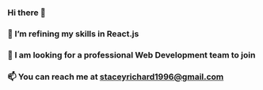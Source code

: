 ### Hi there 👋

### 🌱 I’m refining my skills in React.js

### 👯 I am looking for a professional Web Development team to join

### 📫 You can reach me at staceyrichard1996@gmail.com

<!--
**DevelopingWriter96/DevelopingWriter96** is a ✨ _special_ ✨ repository because its `README.md` (this file) appears on your GitHub profile.

Here are some ideas to get you started:

- 🔭 I’m currently working on ...
- 🌱 I’m currently learning ...
- 👯 I’m looking to collaborate on ...
- 🤔 I’m looking for help with ...
- 💬 Ask me about ...
- 📫 How to reach me: ...
- 😄 Pronouns: ...
- ⚡ Fun fact: ...
-->
